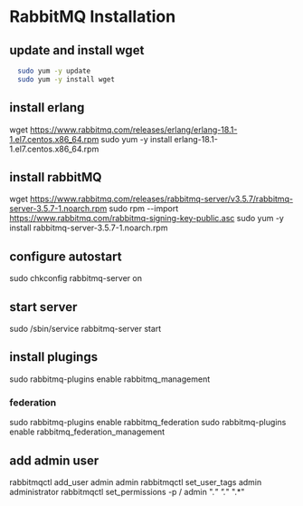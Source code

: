 # RabbitMQ Installation 

## update and install wget

``` bash
  sudo yum -y update
  sudo yum -y install wget
```

## install erlang

  wget https://www.rabbitmq.com/releases/erlang/erlang-18.1-1.el7.centos.x86_64.rpm
  sudo yum -y install erlang-18.1-1.el7.centos.x86_64.rpm 

## install rabbitMQ

  wget https://www.rabbitmq.com/releases/rabbitmq-server/v3.5.7/rabbitmq-server-3.5.7-1.noarch.rpm
  sudo rpm --import https://www.rabbitmq.com/rabbitmq-signing-key-public.asc
  sudo yum -y install rabbitmq-server-3.5.7-1.noarch.rpm

## configure autostart
  sudo chkconfig rabbitmq-server on

## start server
sudo /sbin/service rabbitmq-server start

## install plugings
sudo rabbitmq-plugins enable rabbitmq_management

### federation 
sudo rabbitmq-plugins enable rabbitmq_federation
sudo rabbitmq-plugins enable rabbitmq_federation_management


## add admin user
rabbitmqctl add_user admin admin
rabbitmqctl set_user_tags admin administrator
rabbitmqctl set_permissions -p / admin ".*" ".*" ".*"
